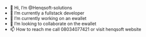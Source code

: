 - 👋 Hi, I’m @Henqsoft-solutions
- 👀 I’m currently a fullstack developer
- 🌱 I’m currently working on an ewallet
- 💞️ I’m looking to collaborate on the ewallet
- 📫 How to reach me call 08034077421 or visit henqsoft website

<!---
Henqsoft-solutions/Henqsoft-solutions is a ✨ special ✨ repository because its `README.md` (this file) appears on your GitHub profile.
You can click the Preview link to take a look at your changes.
--->
